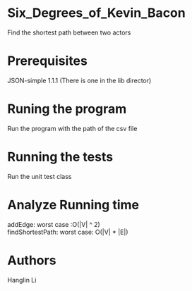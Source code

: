 # Six_Degrees_of_Kevin_Bacon
Find the shortest path between two actors  

# Prerequisites
JSON-simple 1.1.1 (There is one in the lib director)  

# Runing the program
Run the program with the path of the csv file  

# Running the tests
Run the unit test class  

# Analyze Running time
addEdge: worst case :O(|V| ^ 2)  
findShortestPath: worst case: O(|V| * |E|)  

# Authors
Hanglin Li  
